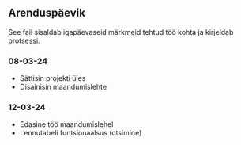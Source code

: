 ## Arenduspäevik
See fail sisaldab igapäevaseid märkmeid tehtud töö kohta ja kirjeldab protsessi.

### 08-03-24
- Sättisin projekti üles
- Disainisin maandumislehte

### 12-03-24
- Edasine töö maandumislehel
- Lennutabeli funtsionaalsus (otsimine)